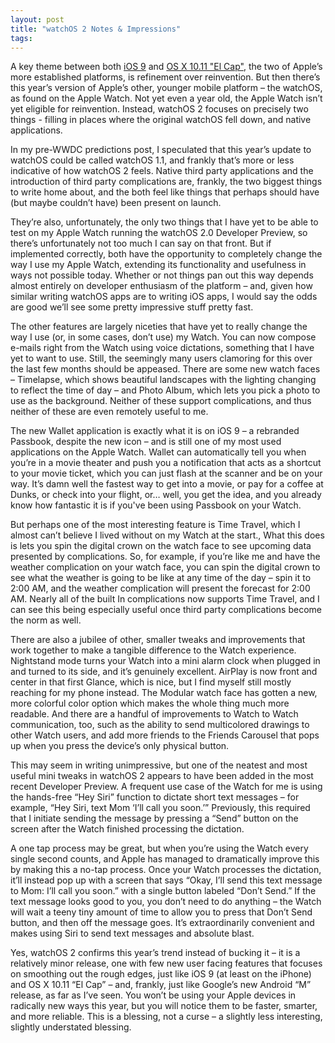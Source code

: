 ```yaml
---
layout: post
title: "watchOS 2 Notes & Impressions"
tags:
---
```

A key theme between both [iOS 9](/2015/07/03/ios-9-notes-and-impressions/) and [OS X 10.11 "El Cap"](/2015/06/11/os-x-notes-and-impressions/), the two of Apple’s more established platforms, is refinement over reinvention. But then there’s this year’s version of Apple’s other, younger mobile platform – the watchOS, as found on the Apple Watch. Not yet even a year old, the Apple Watch isn’t yet eligible for reinvention. Instead, watchOS 2 focuses on precisely two things - filling in places where the original watchOS fell down, and native applications.

In my pre-WWDC predictions post, I speculated that this year’s update to watchOS could be called watchOS 1.1, and frankly that’s more or less indicative of how watchOS 2 feels. Native third party applications and the introduction of third party complications are, frankly, the two biggest things to write home about, and the both feel like things that perhaps should have (but maybe couldn’t have) been present on launch.

They’re also, unfortunately, the only two things that I have yet to be able to test on my Apple Watch running the watchOS 2.0 Developer Preview, so there’s unfortunately not too much I can say on that front. But if implemented correctly, both have the opportunity to completely change the way I use my Apple Watch, extending its functionality and usefulness in ways not possible today. Whether or not things pan out this way depends almost entirely on developer enthusiasm of the platform – and, given how similar writing watchOS apps are to writing iOS apps, I would say the odds are good we’ll see some pretty impressive stuff pretty fast.

The other features are largely niceties that have yet to really change the way I use (or, in some cases, don’t use) my Watch. You can now compose e-mails right from the Watch using voice dictations, something that I have yet to want to use. Still, the seemingly many users clamoring for this over the last few months should be appeased. There are some new watch faces – Timelapse, which shows beautiful landscapes with the lighting changing to reflect the time of day – and Photo Album, which lets you pick a photo to use as the background. Neither of these support complications, and thus neither of these are even remotely useful to me.

The new Wallet application is exactly what it is on iOS 9 – a rebranded Passbook, despite the new icon – and is still one of my most used applications on the Apple Watch. Wallet can automatically tell you when you’re in a movie theater and push you a notification that acts as a shortcut to your movie ticket, which you can just flash at the scanner and be on your way. It’s damn well the fastest way to get into a movie, or pay for a coffee at Dunks, or check into your flight, or… well, you get the idea, and you already know how fantastic it is if you've been using Passbook on your Watch.

But perhaps one of the most interesting feature is Time Travel, which I almost can’t believe I lived without on my Watch at the start., What this does is lets you spin the digital crown on the watch face to see upcoming data presented by complications. So, for example, if you’re like me and have the weather complication on your watch face, you can spin the digital crown to see what the weather is going to be like at any time of the day – spin it to 2:00 AM, and the weather complication will present the forecast for 2:00 AM. Nearly all of the built In complications now supports Time Travel, and I can see this being especially useful once third party complications become the norm as well.

There are also a jubilee of other, smaller tweaks and improvements that work together to make a tangible difference to the Watch experience. Nightstand mode turns your Watch into a mini alarm clock when plugged in and turned to its side, and it’s genuinely excellent. AirPlay is now front and center in that first Glance, which is nice, but I find myself still mostly reaching for my phone instead. The Modular watch face has gotten a new, more colorful color option which makes the whole thing much more readable. And there are a handful of improvements to Watch to Watch communication, too, such as the ability to send multicolored drawings to other Watch users, and add more friends to the Friends Carousel that pops up when you press the device’s only physical button.

This may seem in writing unimpressive, but one of the neatest and most useful mini tweaks in watchOS 2 appears to have been added in the most recent Developer Preview. A frequent use case of the Watch for me is using the hands-free “Hey Siri” function to dictate short text messages – for example, “Hey Siri, text Mom ‘I’ll call you soon.’” Previously, this required that I initiate sending the message by pressing a “Send” button on the screen after the Watch finished processing the dictation. 

A one tap process may be great, but when you’re using the Watch every single second counts, and Apple has managed to dramatically improve this by making this a no-tap process. Once your Watch processes the dictation, it’ll instead pop up with a screen that says “Okay, I’ll send this text message to Mom: I’ll call you soon.” with a single button labeled “Don’t Send.” If the text message looks good to you, you don’t need to do anything – the Watch will wait a teeny tiny amount of time to allow you to press that Don’t Send button, and then off the message goes. It’s extraordinarily convenient and makes using Siri to send text messages and absolute blast.

Yes, watchOS 2 confirms this year’s trend instead of bucking it – it is a relatively minor release, one with few new user facing features that focuses on smoothing out the rough edges, just like iOS 9 (at least on the iPhone) and OS X 10.11 “El Cap” – and, frankly, just like Google’s new Android “M” release, as far as I’ve seen. You won’t be using your Apple devices in radically new ways this year, but you will notice them to be faster, smarter, and more reliable. This is a blessing, not a curse – a slightly less interesting, slightly understated blessing.
